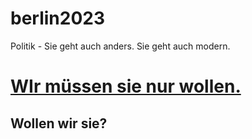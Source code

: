 # berlin2023
Politik - Sie geht auch anders. Sie geht auch modern.

# [WIr müssen sie nur wollen.](https://github.com/spookyahell/berlin2023/issues)
## Wollen wir sie?
